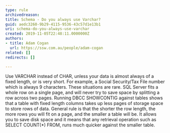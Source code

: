 ```yaml
---
type: rule
archivedreason: 
title: Schema - Do you always use Varchar?
guid: aedc3260-9b29-4115-9536-43c57d1e13b1
uri: schema-do-you-always-use-varchar
created: 2019-11-05T22:48:11.0000000Z
authors:
- title: Adam Cogan
  url: https://ssw.com.au/people/adam-cogan
related: []
redirects: []

---
```



<p class="ssw15-rteElement-P">​​Use VARCHAR instead of CHAR, unless your data is almost always of a fixed length, or is very short. For example, a Social Security/Tax File number which is always 9 characters. These situations are rare. SQL Server fits a whole row on a single page, and will never try to save space by splitting a row across two pages. Running DBCC SHOWCONTIG against tables shows that a table with fixed length columns takes up less pages of storage space to store rows of data. General rule is that the shorter the row length, the more rows you will fit on a page, and the smaller a table will be. It allows you to save disk space and it means that any retrieval operation such as SELECT COUNT(*) FROM, runs much quicker against the smaller table.​​<br></p>
<br><excerpt class='endintro'></excerpt><br>
<p>​<br><br></p>


